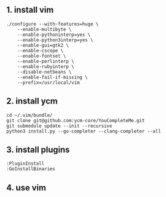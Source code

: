 ## 1. install vim

```shell
./configure --with-features=huge \
    --enable-multibyte \
    --enable-pythoninterp=yes \
    --enable-python3interp=yes \
    --enable-gui=gtk2 \
    --enable-cscope \
    --enable-fontset \
    --enable-perlinterp \
    --enable-rubyinterp \
    --disable-netbeans \
    --enable-fail-if-missing \
    --prefix=/usr/local/vim
```

## 2. install ycm

```shell
cd ~/.vim/bundle/
git clone git@github.com:ycm-core/YouCompleteMe.git
git submodule update --init --recursive
python3 install.py --go-completer --clang-completer --all
```

## 3. install plugins

```vim
:PluginInstall
:GoInstallBinaries
```

## 4. use vim
